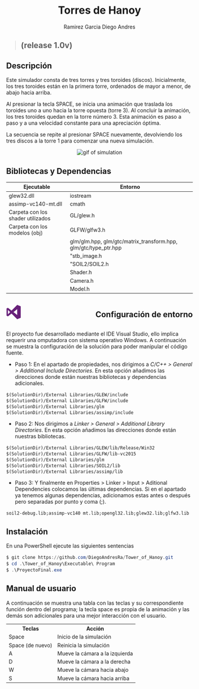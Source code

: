 <div align="center">
 <h1>Torres de Hanoy</h1>
  <p>Ramirez Garcia Diego Andres</p>
</div>

> ## (release 1.0v)

<h2>Descripción</h2>
<p>Este simulador consta de tres torres y tres toroides (discos). Inicialmente, 
  los tres toroides están en la primera torre, ordenados de mayor a menor, de abajo hacia arriba.
  
  Al presionar la tecla SPACE, se inicia una animación que traslada los toroides uno a uno hacia 
  la torre opuesta (torre 3). Al concluir la animación, los tres toroides quedan en la torre número 3. 
  Esta animación es paso a paso y a una velocidad constante para una apreciación óptima.
  
  La secuencia se repite al presionar SPACE nuevamente, devolviendo los tres discos a la torre 1 
  para comenzar una nueva simulación.</p>
<div align="center">
  <img src="https://github.com/DiegoAndresRa/Torres_de_Hanoy/blob/main/torres_hanoy.gif" alt="gif of simulation" width=400>
</div>  
<h2>Bibliotecas y Dependencias</h2>
<div align="center">

  | Ejecutable                              | Entorno                                               |
  |------------------------------------------|-------------------------------------------------------|
  | glew32.dll                               | iostream                                            |
  | assimp-vc140-mt.dll                      | cmath                                               |
  | Carpeta con los shader utilizados        | GL/glew.h                                           |
  | Carpeta con los modelos (obj)             | GLFW/glfw3.h                                        |
  |                                          | glm/glm.hpp, glm/gtc/matrix_transform.hpp, glm/gtc/type_ptr.hpp |
  |                                          | "stb_image.h                                       |
  |                                          | "SOIL2/SOIL2.h                                     |
  |                                          | Shader.h                                           |
  |                                          | Camera.h                                           |
  |                                          | Model.h                                            |

</div>


<div style="display: flex; justify-content: space-between; align-items: center;">
  <img align="left" src="https://github.com/devicons/devicon/blob/master/icons/visualstudio/visualstudio-plain.svg" title="visualstudio" alt="visualstudio" width="40" height="40"/>
  <h2>Configuración de entorno</h2>
</div>

<p>El proyecto fue desarrollado mediante el IDE Visual Studio, ello implica requerir una omputadora
    con sistema operativo Windows. A continuación se muestra la configuración de la solución para poder 
    manipular el código fuente.</p>

* Paso 1: En el apartado de propiedades, nos dirigimos a *C/C++ > General > Additional Include Directories*. 
En esta opción añadimos las direcciones donde están nuestras bibliotecas y dependencias adicionales.
```
$(SolutionDir)/External Libraries/GLEW/include
$(SolutionDir)/External Libraries/GLFW/include
$(SolutionDir)/External Libraries/glm
$(SolutionDir)/External Libraries/assimp/include
```
* Paso 2: Nos dirigimos a *Linker > General > Additional Library Directories*. En esta opción añadimos las 
direcciones donde están nuestras bibliotecas.

```
$(SolutionDir)/External Libraries/GLEW/lib/Release/Win32
$(SolutionDir)/External Libraries/GLFW/lib-vc2015
$(SolutionDir)/External Libraries/glm
$(SolutionDir)/External Libraries/SOIL2/lib
$(SolutionDir)/External Libraries/assimp/lib

```
* Paso 3: Y finalmente en Properties > Linker > Input > Aditional Dependencies colocamos las últimas dependencias. 
Si en el apartado ya tenemos algunas dependencias, adicionamos estas antes o después pero separadas por punto y coma (;).
```
soil2-debug.lib;assimp-vc140 mt.lib;opengl32.lib;glew32.lib;glfw3.lib
```

<h2>Instalación</h2>
<p> En una PowerShell ejecute las siguientes sentencias</p>

```PowerShell
$ git clone https://github.com/DiegoAndresRa/Tower_of_Hanoy.git
$ cd .\Tower_of_Hanoy\Executable\ Program
$ .\ProyectoFinal.exe
```
<h2>Manual de usuario</h2>
<p>A continuación se muestra una tabla con las teclas y su correspondiente función dentro del programa; 
  la tecla space es propia de la animación y  las demás son adicionales para una mejor interacción con el usuario.</p>

<div align="center">
    <table>
    <tr>
      <th>Teclas</th>
      <th>Acción</th>
    </tr>
    <tr>
      <td>Space</td>
      <td>Inicio de la simulación</td>
    </tr>
    <tr>
      <td>Space (de nuevo)</td>
      <td>Reinicia la simulación</td>
    </tr>
    <tr>
      <td>A</td>
      <td>Mueve la cámara a la izquierda</td>
    </tr>
    <tr>
      <td>D</td>
      <td>Mueve la cámara a la derecha</td>
    </tr>
    <tr>
      <td>W</td>
      <td>Mueve la cámara hacia abajo</td>
    </tr>
    <tr>
      <td>S</td>
      <td>Mueve la cámara hacia arriba</td>
    </tr>
  </table>
</div>


  
</div>
